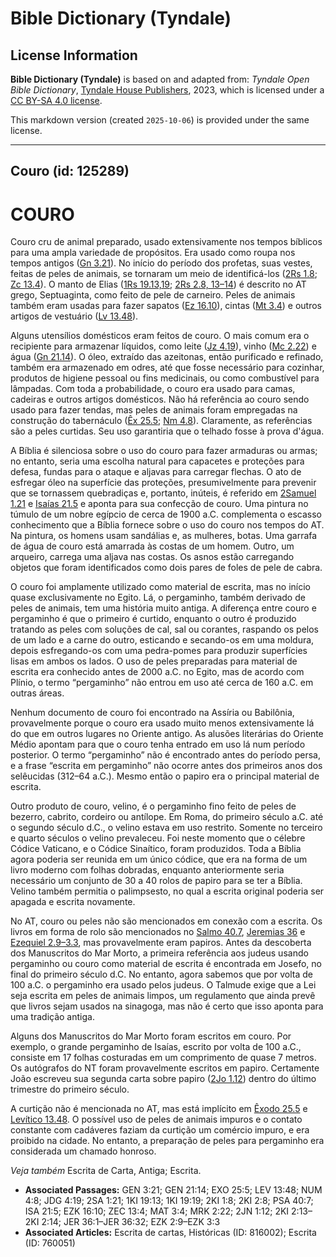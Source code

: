 # Bible Dictionary (Tyndale)

## License Information

**Bible Dictionary (Tyndale)** is based on and adapted from: _Tyndale Open Bible Dictionary_, [Tyndale House Publishers](https://tyndaleopenresources.com/), 2023, which is licensed under a [CC BY-SA 4.0 license](https://creativecommons.org/licenses/by-sa/4.0/legalcode.en).

This markdown version (created `2025-10-06`) is provided under the same license.



--------------------------------

## Couro (id: 125289)

COURO
=====

Couro cru de animal preparado, usado extensivamente nos tempos bíblicos para uma ampla variedade de propósitos. Era usado como roupa nos tempos antigos ([Gn 3\.21](https://ref.ly/Gen3:21)). No início do período dos profetas, suas vestes, feitas de peles de animais, se tornaram um meio de identificá\-los ([2Rs 1\.8](https://ref.ly/2Kgs1:8); [Zc 13\.4](https://ref.ly/Zech13:4)). O manto de Elias ([1Rs 19\.13,19](https://ref.ly/1Kgs19:13); [2Rs 2\.8, 13–14](https://ref.ly/2Kgs2:8)) é descrito no AT grego, Septuaginta, como feito de pele de carneiro. Peles de animais também eram usadas para fazer sapatos ([Ez 16\.10](https://ref.ly/Ezek16:10)), cintas ([Mt 3\.4](https://ref.ly/Matt3:4)) e outros artigos de vestuário ([Lv 13\.48](https://ref.ly/Lev13:48)).

Alguns utensílios domésticos eram feitos de couro. O mais comum era o recipiente para armazenar líquidos, como leite ([Jz 4\.19](https://ref.ly/Judg4:19)), vinho ([Mc 2\.22](https://ref.ly/Mark2:22)) e água ([Gn 21\.14](https://ref.ly/Gen21:14)). O óleo, extraído das azeitonas, então purificado e refinado, também era armazenado em odres, até que fosse necessário para cozinhar, produtos de higiene pessoal ou fins medicinais, ou como combustível para lâmpadas. Com toda a probabilidade, o couro era usado para camas, cadeiras e outros artigos domésticos. Não há referência ao couro sendo usado para fazer tendas, mas peles de animais foram empregadas na construção do tabernáculo ([Êx 25\.5](https://ref.ly/Exod25:5); [Nm 4\.8](https://ref.ly/Num4:8)). Claramente, as referências são a peles curtidas. Seu uso garantiria que o telhado fosse à prova d'água.

A Bíblia é silenciosa sobre o uso do couro para fazer armaduras ou armas; no entanto, seria uma escolha natural para capacetes e proteções para defesa, fundas para o ataque e aljavas para carregar flechas. O ato de esfregar óleo na superfície das proteções, presumivelmente para prevenir que se tornassem quebradiças e, portanto, inúteis, é referido em [2Samuel 1\.21](https://ref.ly/2Sam1:21) e [Isaías 21\.5](https://ref.ly/Isa21:5) e aponta para sua confecção de couro. Uma pintura no túmulo de um nobre egípcio de cerca de 1900 a.C. complementa o escasso conhecimento que a Bíblia fornece sobre o uso do couro nos tempos do AT. Na pintura, os homens usam sandálias e, as mulheres, botas. Uma garrafa de água de couro está amarrada às costas de um homem. Outro, um arqueiro, carrega uma aljava nas costas. Os asnos estão carregando objetos que foram identificados como dois pares de foles de pele de cabra.

O couro foi amplamente utilizado como material de escrita, mas no início quase exclusivamente no Egito. Lá, o pergaminho, também derivado de peles de animais, tem uma história muito antiga. A diferença entre couro e pergaminho é que o primeiro é curtido, enquanto o outro é produzido tratando as peles com soluções de cal, sal ou corantes, raspando os pelos de um lado e a carne do outro, esticando e secando\-os em uma moldura, depois esfregando\-os com uma pedra\-pomes para produzir superfícies lisas em ambos os lados. O uso de peles preparadas para material de escrita era conhecido antes de 2000 a.C. no Egito, mas de acordo com Plínio, o termo “pergaminho” não entrou em uso até cerca de 160 a.C. em outras áreas.

Nenhum documento de couro foi encontrado na Assíria ou Babilônia, provavelmente porque o couro era usado muito menos extensivamente lá do que em outros lugares no Oriente antigo. As alusões literárias do Oriente Médio apontam para que o couro tenha entrado em uso lá num período posterior. O termo “pergaminho” não é encontrado antes do período persa, e a frase “escrita em pergaminho” não ocorre antes dos primeiros anos dos selêucidas (312–64 a.C.). Mesmo então o papiro era o principal material de escrita.

Outro produto de couro, velino, é o pergaminho fino feito de peles de bezerro, cabrito, cordeiro ou antílope. Em Roma, do primeiro século a.C. até o segundo século d.C., o velino estava em uso restrito. Somente no terceiro e quarto séculos o velino prevaleceu. Foi neste momento que o célebre Códice Vaticano, e o Códice Sinaítico, foram produzidos. Toda a Bíblia agora poderia ser reunida em um único códice, que era na forma de um livro moderno com folhas dobradas, enquanto anteriormente seria necessário um conjunto de 30 a 40 rolos de papiro para se ter a Bíblia. Velino também permitia o palimpsesto, no qual a escrita original poderia ser apagada e escrita novamente.

No AT, couro ou peles não são mencionados em conexão com a escrita. Os livros em forma de rolo são mencionados no [Salmo 40\.7](https://ref.ly/Ps40:7), [Jeremias 36](https://ref.ly/Jer36:1-Jer36:32) e [Ezequiel 2\.9–3\.3](https://ref.ly/Ezek2:9-Ezek3:3), mas provavelmente eram papiros. Antes da descoberta dos Manuscritos do Mar Morto, a primeira referência aos judeus usando pergaminho ou couro como material de escrita é encontrada em Josefo, no final do primeiro século d.C. No entanto, agora sabemos que por volta de 100 a.C. o pergaminho era usado pelos judeus. O Talmude exige que a Lei seja escrita em peles de animais limpos, um regulamento que ainda prevê que livros sejam usados na sinagoga, mas não é certo que isso aponta para uma tradição antiga.

Alguns dos Manuscritos do Mar Morto foram escritos em couro. Por exemplo, o grande pergaminho de Isaías, escrito por volta de 100 a.C., consiste em 17 folhas costuradas em um comprimento de quase 7 metros. Os autógrafos do NT foram provavelmente escritos em papiro. Certamente João escreveu sua segunda carta sobre papiro ([2Jo 1\.12](https://ref.ly/2John1:12)) dentro do último trimestre do primeiro século.

A curtição não é mencionada no AT, mas está implícito em [Êxodo 25\.5](https://ref.ly/Exod25:5) e [Levítico 13\.48](https://ref.ly/Lev13:48). O possível uso de peles de animais impuros e o contato constante com cadáveres faziam da curtição um comércio impuro, e era proibido na cidade. No entanto, a preparação de peles para pergaminho era considerada um chamado honroso.

*Veja também* Escrita de Carta, Antiga; Escrita.

* **Associated Passages:** GEN 3:21; GEN 21:14; EXO 25:5; LEV 13:48; NUM 4:8; JDG 4:19; 2SA 1:21; 1KI 19:13; 1KI 19:19; 2KI 1:8; 2KI 2:8; PSA 40:7; ISA 21:5; EZK 16:10; ZEC 13:4; MAT 3:4; MRK 2:22; 2JN 1:12; 2KI 2:13–2KI 2:14; JER 36:1–JER 36:32; EZK 2:9–EZK 3:3
* **Associated Articles:** Escrita de cartas, Históricas (ID: 816002); Escrita (ID: 760051)

